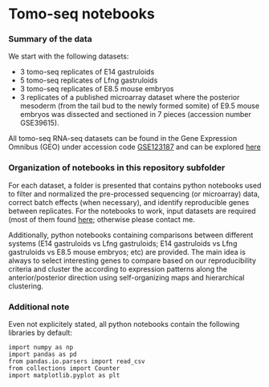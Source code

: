 # Tomo-seq notebooks

### Summary of the data

We start with the following datasets:

* 3 tomo-seq replicates of E14 gastruloids
* 5 tomo-seq replicates of Lfng gastruloids
* 3 tomo-seq replicates of E8.5 mouse embryos
* 3 replicates of a published microarray dataset where the posterior mesoderm (from the tail bud to the newly formed somite) of E9.5 mouse embryos was dissected and sectioned in 7 pieces (accession number GSE39615).

All tomo-seq RNA-seq datasets can be found in the Gene Expression Omnibus (GEO) under accession code [GSE123187](https://www.ncbi.nlm.nih.gov/geo/query/acc.cgi?acc=GSE123187) and can be explored   [here](https://avolab.hubrecht.eu/MouseGastruloids2019)

### Organization of notebooks in this repository subfolder

For each dataset, a folder is presented that contains python notebooks used to filter and normalized the pre-processed sequencing (or microarray) data, correct batch effects (when necessary), and identify reproducible genes between replicates. For the notebooks to work, input datasets are required (most of them found [here](https://www.ncbi.nlm.nih.gov/geo/query/acc.cgi?acc=GSE123187); otherwise please contact me. 

Additionally, python notebooks containing comparisons between different systems (E14 gastruloids vs Lfng gastruloids; E14 gastruloids vs Lfng gastruloids vs E8.5 mouse embryos; etc) are provided. The main idea is always to select interesting genes to compare based on our reproducibility criteria and cluster the according to expression patterns along the anterior/posterior direction using self-organizing maps and hierarchical clustering. 

### Additional note

Even not explicitely stated, all python notebooks contain the following libraries by default:

```{python}
import numpy as np
import pandas as pd
from pandas.io.parsers import read_csv
from collections import Counter
import matplotlib.pyplot as plt
```
